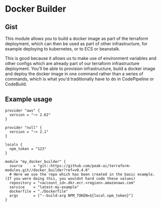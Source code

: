 # Docker Builder

## Gist

This module allows you to build a docker image as part of the terraform deployment, which can then be used as part of other
infrastructure, for example deploying to kubernetes, or to ECS or beanstalk.

This is good because it allows us to make use of environment variables and other configs which are already part of our terraform
infrastructure deployment. You'll be able to provision infrastructure, build a docker image and deploy the docker image in one command
rather than a series of commands, which is what you'd traditionally have to do in CodePipeline or CodeBuild.

## Example usage

```hcl
provider "aws" {
  version = "~> 2.62"
}

provider "null" {
  version = "~> 2.1"
}

locals {
  npm_token = "123"
}

module "my_docker_builder" {
  source     = "git::https://github.com/peak-ai/terraform-modules.git//docker_builder?ref=v0.4.0"
  # Here we use the repo which has been created in the basic example. (If you were doing this, you wouldnt hard code these values)
  repository = "<account_id>.dkr.ecr.<region>.amazonaws.com"
  service    = "latest-my-example"
  dockerfile = "./Dockerfile"
  args       = ["--build-arg NPM_TOKEN=${local.npm_token}"]
}
```
